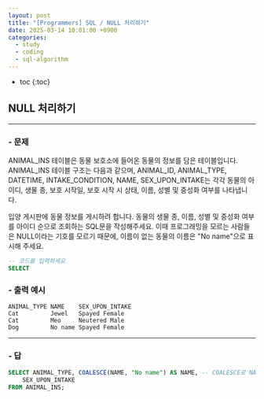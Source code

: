 ```yaml
---
layout: post
title: "[Programmers] SQL / NULL 처리하기"
date: 2025-03-14 10:01:00 +0900
categories: 
  - study
  - coding
  - sql-algorithm
---
```


* toc
{:toc}

## NULL 처리하기

---

### - 문제

ANIMAL_INS 테이블은 동물 보호소에 들어온 동물의 정보를 담은 테이블입니다. ANIMAL_INS 테이블 구조는 다음과 같으며, ANIMAL_ID, ANIMAL_TYPE, DATETIME, INTAKE_CONDITION, NAME, SEX_UPON_INTAKE는 각각 동물의 아이디, 생물 종, 보호 시작일, 보호 시작 시 상태, 이름, 성별 및 중성화 여부를 나타냅니다.

입양 게시판에 동물 정보를 게시하려 합니다. 동물의 생물 종, 이름, 성별 및 중성화 여부를 아이디 순으로 조회하는 SQL문을 작성해주세요. 이때 프로그래밍을 모르는 사람들은 NULL이라는 기호를 모르기 때문에, 이름이 없는 동물의 이름은 "No name"으로 표시해 주세요.

```sql
-- 코드를 입력하세요
SELECT
```

### - 출력 예시

```
ANIMAL_TYPE	NAME	SEX_UPON_INTAKE
Cat	        Jewel	Spayed Female
Cat	        Meo	    Neutered Male
Dog	        No name	Spayed Female
```

<!-- >  -->

---

### - 답

```sql
SELECT ANIMAL_TYPE, COALESCE(NAME, "No name") AS NAME, -- COALESCE로 NAME의 값이 NULL 값이면 No name으로 대체
    SEX_UPON_INTAKE
FROM ANIMAL_INS;
```

<!--  -->
